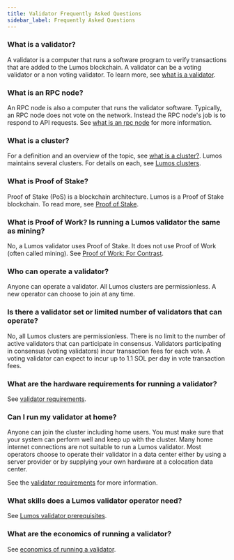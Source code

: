 ```yaml
---
title: Validator Frequently Asked Questions
sidebar_label: Frequently Asked Questions
---
```


### What is a validator?

A validator is a computer that runs a software program to verify transactions that are added to the Lumos blockchain.  A validator can be a voting validator or a non voting validator. To learn more, see [what is a validator](./what-is-a-validator.md).

### What is an RPC node?

An RPC node is also a computer that runs the validator software.  Typically, an RPC node does not vote on the network.  Instead the RPC node's job is to respond to API requests.  See [what is an rpc node](./what-is-an-rpc-node.md) for more information.

### What is a cluster?

For a definition and an overview of the topic, see [what is a cluster?](./clusters/index.md). Lumos maintains several clusters. For details on each, see [Lumos clusters](./clusters/available.md).

### What is Proof of Stake?

Proof of Stake (PoS) is a blockchain architecture. Lumos is a Proof of Stake blockchain. To read more, see [Proof of Stake](./what-is-a-validator.md#proof-of-stake).

### What is Proof of Work? Is running a Lumos validator the same as mining?

No, a Lumos validator uses Proof of Stake. It does not use Proof of Work (often called mining). See [Proof of Work: For Contrast](./what-is-a-validator.md#proof-of-stake).

### Who can operate a validator?

Anyone can operate a validator.  All Lumos clusters are permissionless. A new operator can choose to join at any time.

### Is there a validator set or limited number of validators that can operate?

No, all Lumos clusters are permissionless.  There is no limit to the number of active validators that can participate in consensus.  Validators participating in consensus (voting validators) incur transaction fees for each vote.  A voting validator can expect to incur up to 1.1 SOL per day in vote transaction fees.

### What are the hardware requirements for running a validator?

See [validator requirements](./operations/requirements.md).

### Can I run my validator at home?

Anyone can join the cluster including home users. You must make sure that your system can perform well and keep up with the cluster. Many home internet connections are not suitable to run a Lumos validator.  Most operators choose to operate their validator in a data center either by using a server provider or by supplying your own hardware at a colocation data center.

See the [validator requirements](./operations/requirements.md) for more information.

### What skills does a Lumos validator operator need?

See [Lumos validator prerequisites](./operations/prerequisites.md).

### What are the economics of running a validator?

See [economics of running a validator](./operations/validator-or-rpc-node.md#economics-of-running-a-consensus-validator).